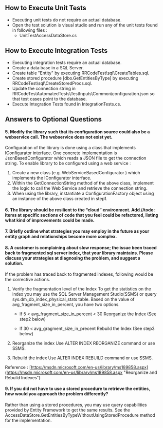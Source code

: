 ## How to Execute Unit Tests
- Executing unit tests do not require an actual database.
- Open the test solution is visual studio and 
  run any of the unit tests found in following files :
  - UnitTestAccessDataStore.cs


## How to Execute Integration Tests
- Executing integration tests require an actual database.
- Create a data base in a SQL Server.
- Create table "Entity" by executing RRCodeTest\sql\CreateTables.sql.
- Create stored procedure [dbo.GetEntitiesByType] by executing RRCodeTest\sql\CreateStoredProcs.sql.
- Update the connection string in RRCodeTestAutomatedTests\TestInputs\Common\configuration.json so that test cases point to the database.
- Execute Integration Tests found in IntegrationTests.cs.


## Answers to Optional Questions

#### 5. Modify the library such that its configuration source could also be a webservice call. The webservice does not exist yet.

Configuration of the library is done using a class that implements IConfigurator interface. One concrete implementation is JsonBasedConfigurator which reads a JSON file to get the connection string. To enable library to be configured using a web service :

1. Create a new class (e.g. WebServiceBasedConfigurator ) which implements the IConfigurator interface. 
2. Within the GetConnectionString method of the above class, implement the logic to call the Web Service and 
   retrieve the connection string.
3. When using the library, instantiate a ConfigurationFactory object using an instance of the above class created in step1.

#### 6. The library should be resilient to the “cloud” environment. Add //todo: items at specific sections of code that you feel could be refactored, listing what kind of improvements could be made.



#### 7.	Briefly outline what strategies you may employ in the future as your entity graph and relationships become more complex.

#### 8.	A customer is complaining about slow response; the issue been traced back to fragmented sql server index, that your library maintains. Please discuss your strategies at diagnosing the problem, and suggest a solution.

If the problem has traced back to fragmented indexes, following would be the corrective actions.
1. Verify the fragmentation level of the Index
   To get the statistics on the index you may use the SQL Server Management Studio(SSMS) or query sys.dm_db_index_physical_stats table. Based on the 
   value of avg_fragment_size_in_percent, you have two options.

	- If 5 < avg_fragment_size_in_percent < 30
	  	Reorganize the Index (See step2 below)

	- If 30 < avg_gragment_size_in_precent
		Rebuild the Index (See step3 below)

2. Reorganize the index
	Use ALTER INDEX REORGANIZE command or use SSMS.
3. Rebuild the index
    Use ALTER INDEX REBUILD command or use SSMS.
 
Reference : [https://msdn.microsoft.com/en-us/library/ms189858.aspx](https://msdn.microsoft.com/en-us/library/ms189858.aspx "Reorganize and Rebuild Indexes")

#### 9.	If you did not have to use a stored procedure to retrieve the entities, how would you approach the problem differently? 

Rather than using a stored procedures, you may use query 
capabilities provided by Entity Framework to get the same 
results. See the AccessDataStore.GetEntitiesByTypeWithoutUsingStoredProcedure method for the implementation.

